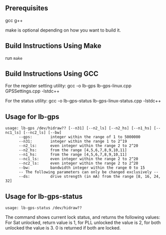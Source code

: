 ## Prerequisites ##

gcc g++

make is optional depending on how you want to build it.

## Build Instructions Using Make ##

run ```make```

## Build Instructions Using GCC ##

For the register setting utility:
gcc -o lb-gps lb-gps-linux.cpp GPSSettings.cpp -lstdc++

For the status utility:
gcc -o lb-gps-status lb-gps-linux-status.cpp -lstdc++

## Usage for lb-gps ##
```
usage: lb-gps /dev/hidraw?? [--n31] [--n2_ls] [--n2_hs] [--n1_hs] [--nc1_ls] [--nc2_ls] [--bw]
      --gps:        integer within the range of 1 to 5000000
      --n31:        integer within the range 1 to 2^19
      --n2_ls:      even integer within the range 2 to 2^20
      --n2_hs:      from the range [4,5,6,7,8,9,10,11]
      --n1_hs:      from the range [4,5,6,7,8,9,10,11]
      --nc1_ls:     even integer within the range 2 to 2^20
      --nc2_ls:     even integer within the range 2 to 2^20
      --bw:         bandwidth integer within the range 0 to 15
      -- The following parameters can only be changed exclusively --
      --ds:         drive strength (in mA) from the range [8, 16, 24, 32]
```

## Usage for lb-gps-status ##
```
usage: lb-gps-status /dev/hidraw??
```
The command shows current lock status, and returns the following values:
For Sat unlocked, return value is 1, for PLL unlocked the value is 2, for both unlocked the value is 3. 0 is returned if both are locked.
